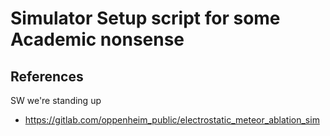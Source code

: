 
# Simulator Setup script for some Academic nonsense


## References

SW we're standing up

  - https://gitlab.com/oppenheim_public/electrostatic_meteor_ablation_sim

